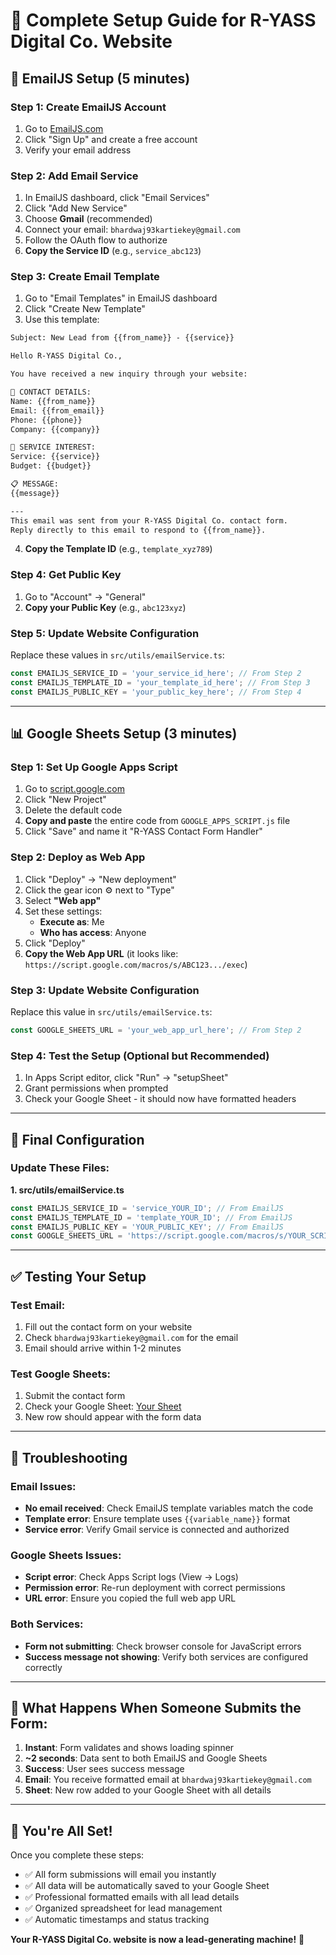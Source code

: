 # 🚀 Complete Setup Guide for R-YASS Digital Co. Website

## 📧 EmailJS Setup (5 minutes)

### Step 1: Create EmailJS Account
1. Go to [EmailJS.com](https://www.emailjs.com/)
2. Click "Sign Up" and create a free account
3. Verify your email address

### Step 2: Add Email Service
1. In EmailJS dashboard, click "Email Services"
2. Click "Add New Service"
3. Choose **Gmail** (recommended)
4. Connect your email: `bhardwaj93kartiekey@gmail.com`
5. Follow the OAuth flow to authorize
6. **Copy the Service ID** (e.g., `service_abc123`)

### Step 3: Create Email Template
1. Go to "Email Templates" in EmailJS dashboard
2. Click "Create New Template"
3. Use this template:

```html
Subject: New Lead from {{from_name}} - {{service}}

Hello R-YASS Digital Co.,

You have received a new inquiry through your website:

📝 CONTACT DETAILS:
Name: {{from_name}}
Email: {{from_email}}
Phone: {{phone}}
Company: {{company}}

💼 SERVICE INTEREST:
Service: {{service}}
Budget: {{budget}}

📋 MESSAGE:
{{message}}

---
This email was sent from your R-YASS Digital Co. contact form.
Reply directly to this email to respond to {{from_name}}.
```

4. **Copy the Template ID** (e.g., `template_xyz789`)

### Step 4: Get Public Key
1. Go to "Account" → "General"
2. **Copy your Public Key** (e.g., `abc123xyz`)

### Step 5: Update Website Configuration
Replace these values in `src/utils/emailService.ts`:
```typescript
const EMAILJS_SERVICE_ID = 'your_service_id_here'; // From Step 2
const EMAILJS_TEMPLATE_ID = 'your_template_id_here'; // From Step 3  
const EMAILJS_PUBLIC_KEY = 'your_public_key_here'; // From Step 4
```

---

## 📊 Google Sheets Setup (3 minutes)

### Step 1: Set Up Google Apps Script
1. Go to [script.google.com](https://script.google.com/)
2. Click "New Project"
3. Delete the default code
4. **Copy and paste** the entire code from `GOOGLE_APPS_SCRIPT.js` file
5. Click "Save" and name it "R-YASS Contact Form Handler"

### Step 2: Deploy as Web App
1. Click "Deploy" → "New deployment"
2. Click the gear icon ⚙️ next to "Type"
3. Select **"Web app"**
4. Set these settings:
   - **Execute as**: Me
   - **Who has access**: Anyone
5. Click "Deploy"
6. **Copy the Web App URL** (it looks like: `https://script.google.com/macros/s/ABC123.../exec`)

### Step 3: Update Website Configuration
Replace this value in `src/utils/emailService.ts`:
```typescript
const GOOGLE_SHEETS_URL = 'your_web_app_url_here'; // From Step 2
```

### Step 4: Test the Setup (Optional but Recommended)
1. In Apps Script editor, click "Run" → "setupSheet"
2. Grant permissions when prompted
3. Check your Google Sheet - it should now have formatted headers

---

## 🎯 Final Configuration

### Update These Files:

**1. src/utils/emailService.ts**
```typescript
const EMAILJS_SERVICE_ID = 'service_YOUR_ID'; // From EmailJS
const EMAILJS_TEMPLATE_ID = 'template_YOUR_ID'; // From EmailJS
const EMAILJS_PUBLIC_KEY = 'YOUR_PUBLIC_KEY'; // From EmailJS
const GOOGLE_SHEETS_URL = 'https://script.google.com/macros/s/YOUR_SCRIPT_ID/exec'; // From Apps Script
```

---

## ✅ Testing Your Setup

### Test Email:
1. Fill out the contact form on your website
2. Check `bhardwaj93kartiekey@gmail.com` for the email
3. Email should arrive within 1-2 minutes

### Test Google Sheets:
1. Submit the contact form
2. Check your Google Sheet: [Your Sheet](https://docs.google.com/spreadsheets/d/1dMn7QYmW3L6bIELQBS-Z5uPc_Hl_hw9c9aIW35mWpFo/edit)
3. New row should appear with the form data

---

## 🔧 Troubleshooting

### Email Issues:
- **No email received**: Check EmailJS template variables match the code
- **Template error**: Ensure template uses `{{variable_name}}` format
- **Service error**: Verify Gmail service is connected and authorized

### Google Sheets Issues:
- **Script error**: Check Apps Script logs (View → Logs)
- **Permission error**: Re-run deployment with correct permissions
- **URL error**: Ensure you copied the full web app URL

### Both Services:
- **Form not submitting**: Check browser console for JavaScript errors
- **Success message not showing**: Verify both services are configured correctly

---

## 📧 What Happens When Someone Submits the Form:

1. **Instant**: Form validates and shows loading spinner
2. **~2 seconds**: Data sent to both EmailJS and Google Sheets
3. **Success**: User sees success message
4. **Email**: You receive formatted email at `bhardwaj93kartiekey@gmail.com`
5. **Sheet**: New row added to your Google Sheet with all details

---

## 🎉 You're All Set!

Once you complete these steps:
- ✅ All form submissions will email you instantly
- ✅ All data will be automatically saved to your Google Sheet
- ✅ Professional formatted emails with all lead details
- ✅ Organized spreadsheet for lead management
- ✅ Automatic timestamps and status tracking

**Your R-YASS Digital Co. website is now a lead-generating machine!** 🚀 